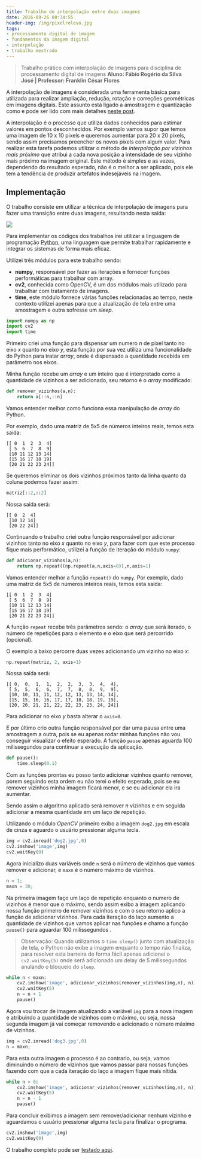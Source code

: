 ```yaml
---
title: Trabalho de interpolação entre duas imagens
date: 2016-09-26 08:34:55
header-img: /img/pixelrelevo.jpg
tags:
- processamento digital de imagem
- fundamentos da imagem digital
- interpolação
- trabalho mestrado
---
```


> Trabalho prático com interpolação de imagens para disciplina de processamento digital de imagens
> **Aluno: Fábio Rogério da Silva José | Professor: Franklin César Flores**

A interpolação de imagens é considerada uma ferramenta básica para utilizada para realizar ampliação, redução, rotação e correções geométricas em imagens digitais. Este assunto está ligado a amostragem e quantização como e pode ser lido com mais detalhes [neste post](/2016/09/25/Amostragem-e-quantizacao-de-imagens/).

A interpolação é o processo que utiliza dados conhecidos para estimar valores em pontos desconhecidos. Por exemplo vamos supor que temos uma imagem de 10 x 10 pixels e queremos aumentar para 20 x 20 pixels, sendo assim precisamos preencher os novos pixels com algum valor. Para realizar esta tarefa podemos utilizar o método de *interpolação por vizinhos mais próximo* que atribui a cada nova posição a intensidade de seu vizinho mais próximo na imagem original. Este método é simples e as vezes, dependendo do resultado esperado, não é o melhor a ser aplicado, pois ele tem a tendência de produzir artefatos indesejáveis na imagem.

## Implementação

O trabalho consiste em utilizar a técnica de interpolação de imagens para fazer uma transição entre duas imagens, resultando nesta saída:

![](/img/trabalhoamostragem.gif)

Para implementar os códigos dos trabalhos irei utilizar a linguagem de programação [Python](https://www.python.org/), uma linguagem que permite trabalhar rapidamente e integrar os sistemas de forma mais eficaz.

Utilizei três módulos para este trabalho sendo:
- **numpy**, responsável por fazer as iterações e fornecer funções performáticas para trabalhar com array.
- **cv2**, conhecida como OpenCV, é um dos módulos mais utilizado para trabalhar com tratamento de imagens.
- **time**, este módulo fornece várias funções relacionadas ao tempo, neste contexto utilizei apenas para que a atualização de tela entre uma amostragem e outra sofresse um *sleep*.

``` python
import numpy as np
import cv2
import time
```

Primeiro criei uma função para dispensar um numero *n* de pixel tanto no eixo *x* quanto no eixo *y*, esta função por sua vez utiliza uma funcionalidade do Python para tratar *array*, onde é dispensado a quantidade recebida em parâmetro nos eixos.

Minha função recebe um *array* e um inteiro que é interpretado como a quantidade de vizinhos a ser adicionado, seu retorno é o *array* modificado:

``` python
def remover_vizinhos(a,n):
    return a[::n,::n]
```
Vamos entender melhor como funciona essa manipulação de *array* do Python.

Por exemplo, dado uma matriz de 5x5 de números inteiros reais, temos esta saída:

```
[[ 0  1  2  3  4]
 [ 5  6  7  8  9]
 [10 11 12 13 14]
 [15 16 17 18 19]
 [20 21 22 23 24]]
 ```

 Se queremos eliminar os dois vizinhos próximos tanto da linha quanto da coluna podemos fazer assim:

``` python
matriz[::2,::2]
```

Nossa saída será:

```
[[ 0  2  4]
 [10 12 14]
 [20 22 24]]
```

Continuando o trabalho criei outra função responsável por adicionar vizinhos tanto no eixo *x* quanto no eixo *y*, para fazer com que este processo fique mais performático, utilizei a função de iteração do módulo `numpy`:

``` python
def adicionar_vizinhos(a,n):
    return np.repeat((np.repeat(a,n,axis=0)),n,axis=1)
```

Vamos entender melhor a função `repeat()` do `numpy`. Por exemplo, dado uma matriz de 5x5 de números inteiros reais, temos esta saída:

```
[[ 0  1  2  3  4]
 [ 5  6  7  8  9]
 [10 11 12 13 14]
 [15 16 17 18 19]
 [20 21 22 23 24]]
 ```

 A função `repeat` recebe três parâmetros sendo: o *array* que será iterado, o número de repetições para o elemento e o eixo que será percorrido (opcional).

 O exemplo a baixo percorre duas vezes adicionando um vizinho no eixo *x*:

 ``` python
 np.repeat(matriz, 2, axis=1)
 ```

 Nossa saída será:

 ```
 [[ 0,  0,  1,  1,  2,  2,  3,  3,  4,  4],
  [ 5,  5,  6,  6,  7,  7,  8,  8,  9,  9],
  [10, 10, 11, 11, 12, 12, 13, 13, 14, 14],
  [15, 15, 16, 16, 17, 17, 18, 18, 19, 19],
  [20, 20, 21, 21, 22, 22, 23, 23, 24, 24]]
 ```

Para adicionar no eixo *y* basta alterar o `axis=0`.

E por último crio outra função responsável por dar uma pausa entre uma amostragem a outra, pois se eu apenas rodar minhas funções não vou conseguir visualizar o efeito esperado. A função `pause` apenas aguarda 100 milissegundos  para continuar a execução da aplicação.

``` python
def pause():
    time.sleep(0.1)
```

Com as funções prontas eu posso tanto adicionar vizinhos quanto remover, porem seguindo esta ordem eu não terei o efeito esperado, pois se eu remover vizinhos minha imagem ficará menor, e se eu adicionar ela ira aumentar.

Sendo assim o algoritmo aplicado será remover *n* vizinhos e em seguida adicionar a mesma quantidade em um laço de repetição.

Utilizando o módulo *OpenCV* primeiro exibo a imagem `dog2.jpg` em escala de cinza e aguardo o usuário pressionar alguma tecla.

``` python
img = cv2.imread('dog2.jpg',0)
cv2.imshow('image',img)
cv2.waitKey(0)
```

Agora inicializo duas variáveis onde `n` será o número de vizinhos que vamos remover e adicionar, e `maxn` é o número máximo de vizinhos.

``` python
n = 1;
maxn = 30;
```

Na primeira imagem faço um laço de repetição enquanto o numero de vizinhos é menor que o máximo, sendo assim exibo a imagem aplicando nossa função primeiro de remover vizinhos e com o seu retorno aplico a função de adicionar vizinhos. Para cada iteração do laço aumento a quantidade de vizinhos que vamos aplicar nas funções e chamo a função `pause()` para aguardar 100 milissegundos .

> Observação: Quando utilizamos o `time.sleep()` junto com atualização de tela, o Python não exibe a imagem enquanto o tempo não finaliza, para resolver esta barreira de forma fácil apenas adicionei o `cv2.waitKey(5)` onde será adicionado um delay de 5 milissegundos  anulando o bloqueio do `sleep`.

``` python
while n < maxn:
    cv2.imshow('image', adicionar_vizinhos(remover_vizinhos(img,n), n))
    cv2.waitKey(5)
    n = n + 1
    pause()
```

Agora vou trocar de imagem atualizando a variável `img` para a nova imagem e atribuindo a quantidade de vizinhos com o máximo, ou seja, nossa segunda imagem já vai começar removendo e adicionado o número máximo de vizinhos.

``` python
img = cv2.imread('dog3.jpg',0)
n = maxn;
```

Para esta outra imagem o processo é ao contrario, ou seja, vamos diminuindo o número de vizinhos que vamos passar para nossas funções fazendo com que a cada iteração do laço a imagem fique mais nítida.

``` python
while n > 0:
    cv2.imshow('image', adicionar_vizinhos(remover_vizinhos(img,n), n))
    cv2.waitKey(5)
    n = n - 1
    pause()
```

Para concluir exibimos a imagem sem remover/adicionar nenhum vizinho e aguardamos o usuário pressionar alguma tecla para finalizar o programa.

``` python
cv2.imshow('image',img)
cv2.waitKey(0)
```

O trabalho completo pode ser [testado aqui](https://github.com/fabiorogeriosj/pdi-uem/tree/master/trabalho1).
